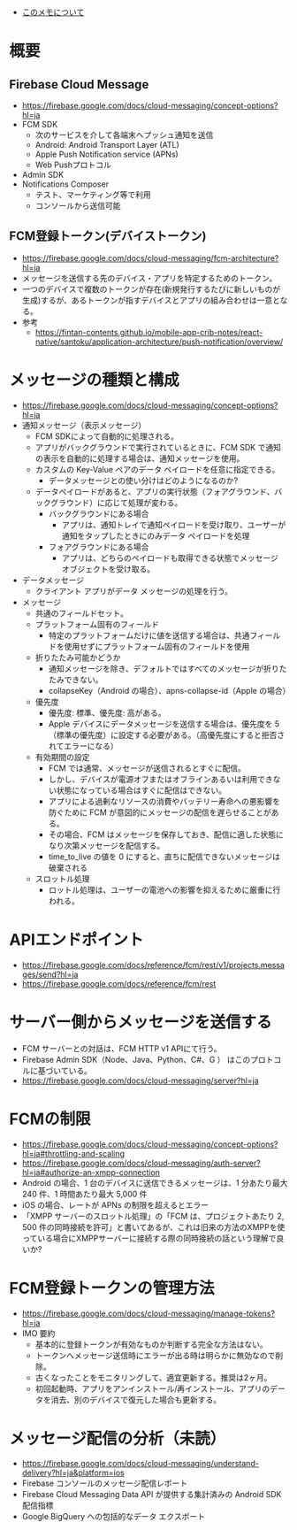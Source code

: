 - [このメモについて](../README.md)

# 概要
## Firebase Cloud Message
* https://firebase.google.com/docs/cloud-messaging/concept-options?hl=ja
* FCM SDK
    * 次のサービスを介して各端末へプッシュ通知を送信
    * Android: Android Transport Layer (ATL)
    * Apple Push Notification service (APNs)
    * Web Pushプロトコル
* Admin SDK 
* Notifications Composer 
    * テスト、マーケティング等で利用
    * コンソールから送信可能
## FCM登録トークン(デバイストークン)
* https://firebase.google.com/docs/cloud-messaging/fcm-architecture?hl=ja
* メッセージを送信する先のデバイス・アプリを特定するためのトークン。
* 一つのデバイスで複数のトークンが存在(新規発行するたびに新しいものが生成)するが、あるトークンが指すデバイスとアプリの組み合わせは一意となる。
* 参考
    * https://fintan-contents.github.io/mobile-app-crib-notes/react-native/santoku/application-architecture/push-notification/overview/


# メッセージの種類と構成
* https://firebase.google.com/docs/cloud-messaging/concept-options?hl=ja
* 通知メッセージ（表示メッセージ）
    * FCM SDKによって自動的に処理される。
    * アプリがバックグラウンドで実行されているときに、FCM SDK で通知の表示を自動的に処理する場合は、通知メッセージを使用。
    * カスタムの Key-Value ペアのデータ ペイロードを任意に指定できる。
        * データメッセージとの使い分けはどのようになるのか?
    * データペイロードがあると、アプリの実行状態（フォアグラウンド、バックグラウンド）に応じて処理が変わる。
        * バックグラウンドにある場合
            * アプリは、通知トレイで通知ペイロードを受け取り、ユーザーが通知をタップしたときにのみデータ ペイロードを処理
        * フォアグラウンドにある場合
            * アプリは、どちらのペイロードも取得できる状態でメッセージ オブジェクトを受け取る。
* データメッセージ
    * クライアント アプリがデータ メッセージの処理を行う。
* メッセージ
    * 共通のフィールドセット。
    * プラットフォーム固有のフィールド
        * 特定のプラットフォームだけに値を送信する場合は、共通フィールドを使用せずにプラットフォーム固有のフィールドを使用
    * 折りたたみ可能かどうか
        * 通知メッセージを除き、デフォルトではすべてのメッセージが折りたたみできない。
        * collapseKey（Android の場合）、apns-collapse-id（Apple の場合）
   * 優先度
       * 優先度: 標準、優先度: 高がある。
        * Apple デバイスにデータメッセージを送信する場合は、優先度を 5（標準の優先度）に設定する必要がある。（高優先度にすると拒否されてエラーになる）
    * 有効期間の設定
        * FCM では通常、メッセージが送信されるとすぐに配信。
        * しかし、デバイスが電源オフまたはオフラインあるいは利用できない状態になっている場合はすぐに配信はできない。
        * アプリによる過剰なリソースの消費やバッテリー寿命への悪影響を防ぐために FCM が意図的にメッセージの配信を遅らせることがある。
        * その場合、FCM はメッセージを保存しておき、配信に適した状態になり次第メッセージを配信する。
        * time_to_live の値を 0 にすると、直ちに配信できないメッセージは破棄される
   *  スロットル処理
        * ロットル処理は、ユーザーの電池への影響を抑えるために厳重に行われる。


# APIエンドポイント
* https://firebase.google.com/docs/reference/fcm/rest/v1/projects.messages/send?hl=ja
* https://firebase.google.com/docs/reference/fcm/rest

# サーバー側からメッセージを送信する
* FCM サーバーとの対話は、FCM HTTP v1 APIにて行う。
* Firebase Admin SDK（Node、Java、Python、C#、G ） はこのプロトコルに基づいている。
* https://firebase.google.com/docs/cloud-messaging/server?hl=ja

# FCMの制限
* https://firebase.google.com/docs/cloud-messaging/concept-options?hl=ja#throttling-and-scaling
* https://firebase.google.com/docs/cloud-messaging/auth-server?hl=ja#authorize-an-xmpp-connection
* Android の場合、1 台のデバイスに送信できるメッセージは、1 分あたり最大 240 件、1 時間あたり最大 5,000 件
* iOS の場合、レートが APNs の制限を超えるとエラー
* 「XMPP サーバーのスロットル処理」の「FCM は、プロジェクトあたり 2, 500 件の同時接続を許可」と書いてあるが、これは旧来の方法のXMPPを使っている場合にXMPPサーバーに接続する際の同時接続の話という理解で良いか?

# FCM登録トークンの管理方法
* https://firebase.google.com/docs/cloud-messaging/manage-tokens?hl=ja
* IMO 要約
    * 基本的に登録トークンが有効なものか判断する完全な方法はない。
    * トークンへメッセージ送信時にエラーが出る時は明らかに無効なので削除。
    * 古くなったことをモニタリングして、適宜更新する。推奨は2ヶ月。
    * 初回起動時、アプリをアンインストール/再インストール、アプリのデータを消去、別のデバイスで復元した場合も更新する。

# メッセージ配信の分析（未読）
* https://firebase.google.com/docs/cloud-messaging/understand-delivery?hl=ja&platform=ios
* Firebase コンソールのメッセージ配信レポート
* Firebase Cloud Messaging Data API が提供する集計済みの Android SDK 配信指標
* Google BigQuery への包括的なデータ エクスポート



